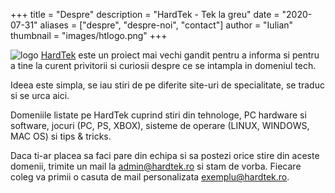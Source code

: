 +++
title = "Despre"
description = "HardTek - Tek la greu"
date = "2020-07-31"
aliases = ["despre", "despre-noi", "contact"]
author = "Iulian"
thumbnail = "images/htlogo.png"
+++


![logo](/logos/logo.png)
[HardTek](https://hardtek.ro) este un proiect mai vechi gandit pentru a informa si pentru a tine la curent privitorii si curiosii despre ce se intampla in domeniul tech.

Ideea este simpla, se iau stiri de pe diferite site-uri de specialitate, se traduc si se urca aici.

Domeniile listate pe HardTek cuprind stiri din tehnologe, PC hardware si software, jocuri (PC, PS, XBOX), sisteme de operare (LINUX, WINDOWS, MAC OS) si tips & tricks.

Daca ti-ar placea sa faci pare din echipa si sa postezi orice stire din aceste domenii, trimite un mail la admin@hardtek.ro si stam de vorba. Fiecare coleg va primii o casuta de mail personalizata exemplu@hardtek.ro.
